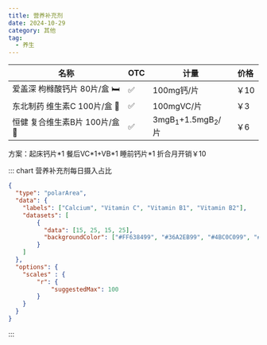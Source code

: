 ```yaml
---
title: 营养补充剂
date: 2024-10-29
category: 其他
tag:
  - 养生
---
```


| 名称 | OTC |  计量 | 价格 |
| ----- | ----- | ----- | ----- |
| 爱盖深 枸橼酸钙片 80片/盒 🛏️ | ✅ | 100mg钙/片 | ￥10 |
| 东北制药 维生素C 100片/盒 🍚 | ✅ | 100mgVC/片 | ￥3 |
| 恒健 复合维生素B片 100片/盒 🍚 | ✅ | 3mgB<sub>1</sub>+1.5mgB<sub>2</sub>/片 | ￥6 |

方案：起床钙片\*1 餐后VC\*1+VB\*1 睡前钙片\*1 折合月开销￥10

::: chart 营养补充剂每日摄入占比

```json
{
  "type": "polarArea",
  "data": {
    "labels": ["Calcium", "Vitamin C", "Vitamin B1", "Vitamin B2"],
    "datasets": [
        {
          "data": [15, 25, 15, 25],
          "backgroundColor": ["#FF638499", "#36A2EB99", "#4BC0C099", "#FFCE5699"]
        }
    ]
  },
  "options": {
    "scales" : {
        "r": {
            "suggestedMax": 100
        }
    }
  }
}
```

:::